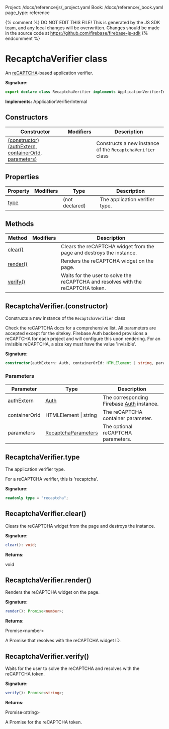 Project: /docs/reference/js/_project.yaml
Book: /docs/reference/_book.yaml
page_type: reference

{% comment %}
DO NOT EDIT THIS FILE!
This is generated by the JS SDK team, and any local changes will be
overwritten. Changes should be made in the source code at
https://github.com/firebase/firebase-js-sdk
{% endcomment %}

# RecaptchaVerifier class
An [reCAPTCHA](https://www.google.com/recaptcha/)<!-- -->-based application verifier.

<b>Signature:</b>

```typescript
export declare class RecaptchaVerifier implements ApplicationVerifierInternal 
```
<b>Implements:</b> ApplicationVerifierInternal

## Constructors

|  Constructor | Modifiers | Description |
|  --- | --- | --- |
|  [(constructor)(authExtern, containerOrId, parameters)](./auth.recaptchaverifier.md#recaptchaverifierconstructor) |  | Constructs a new instance of the <code>RecaptchaVerifier</code> class |

## Properties

|  Property | Modifiers | Type | Description |
|  --- | --- | --- | --- |
|  [type](./auth.recaptchaverifier.md#recaptchaverifiertype) |  | (not declared) | The application verifier type. |

## Methods

|  Method | Modifiers | Description |
|  --- | --- | --- |
|  [clear()](./auth.recaptchaverifier.md#recaptchaverifierclear) |  | Clears the reCAPTCHA widget from the page and destroys the instance. |
|  [render()](./auth.recaptchaverifier.md#recaptchaverifierrender) |  | Renders the reCAPTCHA widget on the page. |
|  [verify()](./auth.recaptchaverifier.md#recaptchaverifierverify) |  | Waits for the user to solve the reCAPTCHA and resolves with the reCAPTCHA token. |

## RecaptchaVerifier.(constructor)

Constructs a new instance of the `RecaptchaVerifier` class

Check the reCAPTCHA docs for a comprehensive list. All parameters are accepted except for the sitekey. Firebase Auth backend provisions a reCAPTCHA for each project and will configure this upon rendering. For an invisible reCAPTCHA, a size key must have the value 'invisible'.

<b>Signature:</b>

```typescript
constructor(authExtern: Auth, containerOrId: HTMLElement | string, parameters?: RecaptchaParameters);
```

### Parameters

|  Parameter | Type | Description |
|  --- | --- | --- |
|  authExtern | [Auth](./auth.auth.md#auth_interface) | The corresponding Firebase [Auth](./auth.auth.md#auth_interface) instance. |
|  containerOrId | HTMLElement \| string | The reCAPTCHA container parameter. |
|  parameters | [RecaptchaParameters](./auth.recaptchaparameters.md#recaptchaparameters_interface) | The optional reCAPTCHA parameters. |

## RecaptchaVerifier.type

The application verifier type.

For a reCAPTCHA verifier, this is 'recaptcha'.

<b>Signature:</b>

```typescript
readonly type = "recaptcha";
```

## RecaptchaVerifier.clear()

Clears the reCAPTCHA widget from the page and destroys the instance.

<b>Signature:</b>

```typescript
clear(): void;
```
<b>Returns:</b>

void

## RecaptchaVerifier.render()

Renders the reCAPTCHA widget on the page.

<b>Signature:</b>

```typescript
render(): Promise<number>;
```
<b>Returns:</b>

Promise&lt;number&gt;

A Promise that resolves with the reCAPTCHA widget ID.

## RecaptchaVerifier.verify()

Waits for the user to solve the reCAPTCHA and resolves with the reCAPTCHA token.

<b>Signature:</b>

```typescript
verify(): Promise<string>;
```
<b>Returns:</b>

Promise&lt;string&gt;

A Promise for the reCAPTCHA token.

